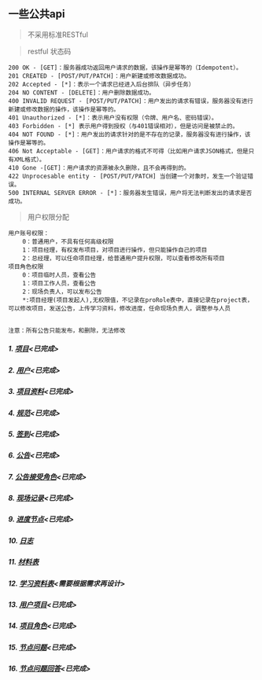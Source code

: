 ## 一些公共api

> 不采用标准RESTful

> <label id="CD" />restful 状态码
>
	200 OK - [GET]：服务器成功返回用户请求的数据，该操作是幂等的（Idempotent）。
	201 CREATED - [POST/PUT/PATCH]：用户新建或修改数据成功。
	202 Accepted - [*]：表示一个请求已经进入后台排队（异步任务）
	204 NO CONTENT - [DELETE]：用户删除数据成功。
	400 INVALID REQUEST - [POST/PUT/PATCH]：用户发出的请求有错误，服务器没有进行新建或修改数据的操作，该操作是幂等的。
	401 Unauthorized - [*]：表示用户没有权限（令牌、用户名、密码错误）。
	403 Forbidden - [*] 表示用户得到授权（与401错误相对），但是访问是被禁止的。
	404 NOT FOUND - [*]：用户发出的请求针对的是不存在的记录，服务器没有进行操作，该操作是幂等的。
	406 Not Acceptable - [GET]：用户请求的格式不可得（比如用户请求JSON格式，但是只有XML格式）。
	410 Gone -[GET]：用户请求的资源被永久删除，且不会再得到的。
	422 Unprocesable entity - [POST/PUT/PATCH] 当创建一个对象时，发生一个验证错误。
	500 INTERNAL SERVER ERROR - [*]：服务器发生错误，用户将无法判断发出的请求是否成功。

> <label id="auth" /> 用户权限分配
>
	用户账号权限：
		0：普通用户，不具有任何高级权限
		1：项目经理，有权发布项目，对项目进行操作，但只能操作自己的项目
		2：总经理，可以任命项目经理，给普通用户提升权限，可以查看修改所有项目
	项目角色权限
		0：项目临时人员，查看公告
		1：项目工作人员，查看公告
		2：现场负责人，可以发布公告
		*:项目经理(项目发起人),无权限值，不记录在proRole表中，直接记录在project表，可以修改项目，发送公告，上传学习资料，修改进度，任命现场负责人，调整参与人员


	注意：所有公告只能发布，和删除，无法修改




##### 1. [项目](project.html)<已完成>
##### 2. [用户](user.html)<已完成>
##### 3. [项目资料](document.html)<已完成>
##### 4. [规范](specification.html)<已完成>
##### 5. [签到](sign.html)<已完成>
##### 6. [公告](notice.html)<已完成>
##### 7. [公告接受角色](noticeRole.html)<已完成>
##### 8. [现场记录](worksiteRecord.html)<已完成>
##### 9. [进度节点](point.html)<已完成>
##### 10. [日志](log.html)
##### 11. [材料表](material.html)
##### 12. [学习资料表](learnDoc.html)<需要根据需求再设计>
##### 13. [用户项目](userPro.html)<已完成>
##### 14. [项目角色](proRole.html)<已完成>
##### 15. [节点问题](pointProblem.html)<已完成>
##### 16. [节点问题回答](pointAnswer.html)<已完成>


